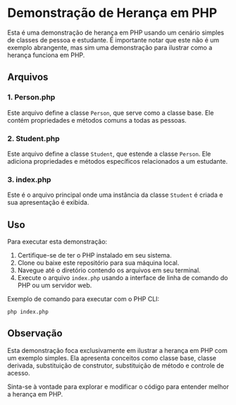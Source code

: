 # Demonstração de Herança em PHP

Esta é uma demonstração de herança em PHP usando um cenário simples de classes de pessoa e estudante. É importante notar que este não é um exemplo abrangente, mas sim uma demonstração para ilustrar como a herança funciona em PHP.

## Arquivos

### 1. Person.php

Este arquivo define a classe `Person`, que serve como a classe base. Ele contém propriedades e métodos comuns a todas as pessoas.

### 2. Student.php

Este arquivo define a classe `Student`, que estende a classe `Person`. Ele adiciona propriedades e métodos específicos relacionados a um estudante.

### 3. index.php

Este é o arquivo principal onde uma instância da classe `Student` é criada e sua apresentação é exibida.

## Uso

Para executar esta demonstração:

1. Certifique-se de ter o PHP instalado em seu sistema.
2. Clone ou baixe este repositório para sua máquina local.
3. Navegue até o diretório contendo os arquivos em seu terminal.
4. Execute o arquivo `index.php` usando a interface de linha de comando do PHP ou um servidor web.

Exemplo de comando para executar com o PHP CLI:
```shell
php index.php
```

## Observação

Esta demonstração foca exclusivamente em ilustrar a herança em PHP com um exemplo simples. Ela apresenta conceitos como classe base, classe derivada, substituição de construtor, substituição de método e controle de acesso.

Sinta-se à vontade para explorar e modificar o código para entender melhor a herança em PHP.

